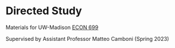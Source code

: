 # Directed Study
Materials for UW-Madison [ECON 699](https://econ.wisc.edu/undergraduate/academic-opportunities/research-in-economics/directed-studies-senior-theses/) 

Supervised by Assistant Professor Matteo Camboni (Spring 2023)
